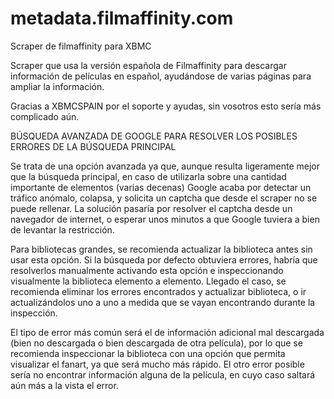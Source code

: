 metadata.filmaffinity.com
=========================

Scraper de filmaffinity para XBMC

Scraper que usa la versión española de Filmaffinity para descargar información de películas en español, ayudándose de varias páginas para ampliar la información.

Gracias a XBMCSPAIN por el soporte y ayudas, sin vosotros esto sería más complicado aún.

BÚSQUEDA AVANZADA DE GOOGLE PARA RESOLVER LOS POSIBLES ERRORES DE LA BÚSQUEDA PRINCIPAL

Se trata de una opción avanzada ya que, aunque resulta ligeramente mejor que la búsqueda principal, en caso de utilizarla sobre una cantidad importante de elementos (varias decenas) Google acaba por detectar un tráfico anómalo, colapsa, y solicita un captcha que desde el scraper no se puede rellenar. La solución pasaría por resolver el captcha desde un navegador de internet, o esperar unos minutos a que Google tuviera a bien de levantar la restricción.

Para bibliotecas grandes, se recomienda actualizar la biblioteca antes sin usar esta opción. Si la búsqueda por defecto obtuviera errores, habría que resolverlos manualmente activando esta opción e inspeccionando visualmente la biblioteca elemento a elemento. Llegado el caso, se recomienda eliminar los errores encontrados y actualizar biblioteca, o ir actualizándolos uno a uno a medida que se vayan encontrando durante la inspección.

El tipo de error más común será el de información adicional mal descargada (bien no descargada o bien descargada de otra película), por lo que se recomienda inspeccionar la biblioteca con una opción que permita visualizar el fanart, ya que será mucho más rápido. El otro error posible sería no encontrar información alguna de la película, en cuyo caso saltará aún más a la vista el error.
